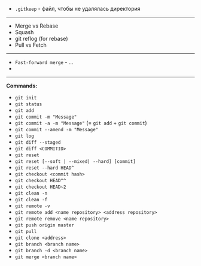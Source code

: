 - ```.gitkeep``` - файл, чтобы не удалялась директория
--------------------------------
- Merge vs Rebase
- Squash
- git reflog (for rebase)
- Pull vs Fetch
--------------------------------
- `Fast-forward merge` - ...
- 
--------------------------------
**Commands:**
- `git init`
- `git status`
- `git add`
- `git commit -m "Message"`
- `git commit -a -m "Message"` (= `git add` + `git commit`)
- `git commit --amend -m "Message"`
- `git log`
- `git diff --staged`
- `git diff <COMMITID>`
- `git reset`
- `git reset [--soft | --mixed| --hard] [commit]`
- `git reset --hard HEAD^`
- `git checkout <commit hash>`
- `git checkout HEAD^^`
- `git checkout HEAD~2`
- `git clean -n`
- `git clean -f`
- `git remote -v`
- `git remote add <name repository> <address repository>`
- `git remote remove <name repository>`
- `git push origin master`
- `git pull`
- `git clone <address>`
- `git branch <branch name>`
- `git branch -d <branch name>`
- `git merge <branch name>`

